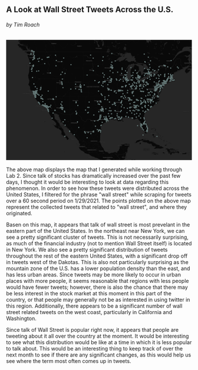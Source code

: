 ## A Look at Wall Street Tweets Across the U.S.
###### by Tim Roach

![distribution of tweets about 'wall street'](img/lab_2_map.png)

The above map displays the map that I generated while working through Lab 2. Since talk of stocks has dramatically increased over the past few days, I thought it would be interesting to look at data regarding this phenomenon. In order to see how these tweets were distributed across the United States, I filtered for the phrase "wall street" while scraping for tweets over a 60 second period on 1/29/2021. The points plotted on the above map represent the collected tweets that related to "wall street", and where they originated.

Basen on this map, it appears that talk of wall street is most prevelant in the eastern part of the United States. In the northeast near New York, we can see a pretty significant cluster of tweets. This is not necessarily surprising, as much of the financial industry (not to mention Wall Street itself) is located in New York. We also see a pretty significant distribution of tweets throughout the rest of the eastern United States, with a significant drop off in tweets west of the Dakotas. This is also not particularly surprising as the mountain zone of the U.S. has a lower population density than the east, and has less urban areas. Since tweets may be more likely to occur in urban places with more people, it seems reasonable that regions with less people would have fewer tweets; however, there is also the chance that there may be less interest in the stock market at this moment in this part of the country, or that people may generally not be as interested in using twitter in this region. Additionally, there appears to be a significant number of wall street related tweets on the west coast, particularly in California and Washington.

Since talk of Wall Street is popular right now, it appears that people are tweeting about it all over the country at the moment. It would be interesting to see what this distribution would be like at a time in which it is less popular to talk about. This would be an interesting thing to keep track of over the next month to see if there are any significant changes, as this would help us see where the term most often comes up in tweets.
